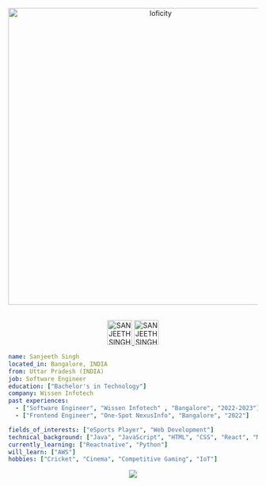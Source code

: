 <p align="center">
<img alt="loficity" width="600px" src="https://github.com/HyunCafe/HyunCafe/raw/main/assests/loficity.gif" />
</p>

<p align="center">
<br/>
<a href="https://twitter.com/sanjeeth_singh?t=Hcqfu70UPTS2vjTdkepS3A&s=09">
  <img alt="SANJEETHSINGH | Twitter" width="50px" src="https://user-images.githubusercontent.com/43545812/144034996-602b144a-16e1-41cc-99e7-c6040b20dcaf.png"/>
</a>
<a href="https://www.linkedin.com/in/sanjeeth-singh-16a5441ba">
  <img alt="SANJEETHSINGH's | LinkedIN" width="50px" src="https://user-images.githubusercontent.com/43545812/144035037-0f415fc7-9f96-4517-a370-ccc6e78a714b.png" />
</a>
<br>
</p>

```yaml
name: Sanjeeth Singh
located_in: Bangalore, INDIA
from: Uttar Pradesh (INDIA)
job: Software Engineer
education: ["Bachelor's in Technology"]
company: Wissen Infotech
past experiences: 
  - ["Software Engineer", "Wissen Infotech" , "Bangalore", "2022-2023"]
  - ["Frontend Engineer", "One-Spot NexusInfo", "Bangalore", "2022"]

fields_of_interests: ["eSports Player", "Web Development"]
technical_background: ["Java", "JavaScript", "HTML", "CSS", "React", "Mysql", "Hibernate", "Springboot"]
currently_learning: ["Reactnative", "Python"]
will_learn: ["AWS"]
hobbies: ["Cricket", "Cinema", "Competitive Gaming", "IoT"]
```

<p align="center">
  <img src="https://capsule-render.vercel.app/api?type=waving&color=gradient&height=60&section=footer"/>
</p>
